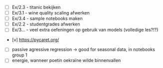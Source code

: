 - [ ] Ex/2.3 - titanic bekijken
- [ ] Ex/3.1 - wine quality scaling afwerken
- [ ] Ex/3.4 - sample notebooks maken
- [ ] Ex/2.2 - studentgrades afwerken
- [ ] Ex/3... - veel extra oefeningen op gebruik van models (volledige les?!?)
- [v] https://pycaret.org/
- [ ] passive agressive regression -> good for seasonal data, in notebooks group 1
- [ ] energie, wanneer poetin oekraïne wilde binnenvallen
